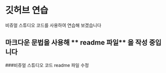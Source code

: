 # 깃허브 연습

비쥬얼 스튜디오 코드를 사용하여 연습해 보겠습니다

마크다운 문법을 사용해 
** readme 파일** 을 작성 중입니다
---
###비쥬얼 스튜디오 코드
readme 파일 수정